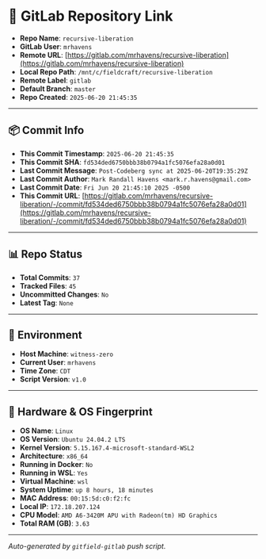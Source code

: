 # 🔗 GitLab Repository Link

- **Repo Name**: `recursive-liberation`
- **GitLab User**: `mrhavens`
- **Remote URL**: [https://gitlab.com/mrhavens/recursive-liberation](https://gitlab.com/mrhavens/recursive-liberation)
- **Local Repo Path**: `/mnt/c/fieldcraft/recursive-liberation`
- **Remote Label**: `gitlab`
- **Default Branch**: `master`
- **Repo Created**: `2025-06-20 21:45:35`

---

## 📦 Commit Info

- **This Commit Timestamp**: `2025-06-20 21:45:35`
- **This Commit SHA**: `fd534ded6750bbb38b0794a1fc5076efa28a0d01`
- **Last Commit Message**: `Post-Codeberg sync at 2025-06-20T19:35:29Z`
- **Last Commit Author**: `Mark Randall Havens <mark.r.havens@gmail.com>`
- **Last Commit Date**: `Fri Jun 20 21:45:10 2025 -0500`
- **This Commit URL**: [https://gitlab.com/mrhavens/recursive-liberation/-/commit/fd534ded6750bbb38b0794a1fc5076efa28a0d01](https://gitlab.com/mrhavens/recursive-liberation/-/commit/fd534ded6750bbb38b0794a1fc5076efa28a0d01)

---

## 📊 Repo Status

- **Total Commits**: `37`
- **Tracked Files**: `45`
- **Uncommitted Changes**: `No`
- **Latest Tag**: `None`

---

## 🧽 Environment

- **Host Machine**: `witness-zero`
- **Current User**: `mrhavens`
- **Time Zone**: `CDT`
- **Script Version**: `v1.0`

---

## 🧬 Hardware & OS Fingerprint

- **OS Name**: `Linux`
- **OS Version**: `Ubuntu 24.04.2 LTS`
- **Kernel Version**: `5.15.167.4-microsoft-standard-WSL2`
- **Architecture**: `x86_64`
- **Running in Docker**: `No`
- **Running in WSL**: `Yes`
- **Virtual Machine**: `wsl`
- **System Uptime**: `up 8 hours, 18 minutes`
- **MAC Address**: `00:15:5d:c0:f2:fc`
- **Local IP**: `172.18.207.124`
- **CPU Model**: `AMD A6-3420M APU with Radeon(tm) HD Graphics`
- **Total RAM (GB)**: `3.63`

---

_Auto-generated by `gitfield-gitlab` push script._
